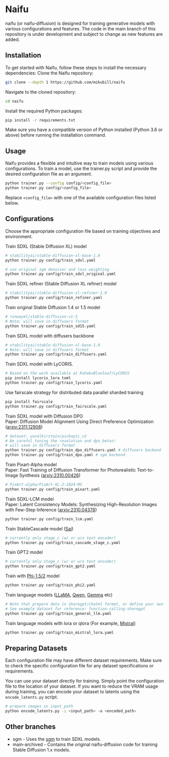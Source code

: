 # Naifu

naifu (or naifu-diffusion) is designed for training generative models with various configurations and features. The code in the main branch of this repository is under development and subject to change as new features are added.

## Installation

To get started with Naifu, follow these steps to install the necessary dependencies:
Clone the Naifu repository:
```bash
git clone --depth 1 https://github.com/mikubill/naifu
```

Navigate to the cloned repository:
```bash
cd naifu
```

Install the required Python packages:
```bash
pip install -r requirements.txt
```

Make sure you have a compatible version of Python installed (Python 3.6 or above) before running the installation command.

## Usage

Naifu provides a flexible and intuitive way to train models using various configurations. To train a model, use the trainer.py script and provide the desired configuration file as an argument.

```bash
python trainer.py --config config/<config_file>
python trainer.py config/<config_file>
```

Replace `<config_file>` with one of the available configuration files listed below.

## Configurations

Choose the appropriate configuration file based on training objectives and environment.

Train SDXL (Stable Diffusion XL) model
```bash
# stabilityai/stable-diffusion-xl-base-1.0
python trainer.py config/train_sdxl.yaml

# use original sgm denoiser and loss weighting
python trainer.py config/train_sdxl_original.yaml
```

Train SDXL refiner (Stable Diffusion XL refiner) model
```bash
# stabilityai/stable-diffusion-xl-refiner-1.0
python trainer.py config/train_refiner.yaml
```

Train original Stable Diffusion 1.4 or 1.5 model
```bash
# runwayml/stable-diffusion-v1-5
# Note: will save in diffusers format
python trainer.py config/train_sd15.yaml
```

Train SDXL model with diffusers backbone
```bash
# stabilityai/stable-diffusion-xl-base-1.0
# Note: will save in diffusers format
python trainer.py config/train_diffusers.yaml
```

Train SDXL model with LyCORIS.
```bash
# Based on the work available at KohakuBlueleaf/LyCORIS
pip install lycoris_lora toml
python trainer.py config/train_lycoris.yaml
```

Use fairscale strategy for distributed data parallel sharded training
```bash
pip install fairscale
python trainer.py config/train_fairscale.yaml
```

Train SDXL model with Diffusion DPO  
Paper: Diffusion Model Alignment Using Direct Preference Optimization ([arxiv:2311.12908](https://arxiv.org/abs/2311.12908))
```bash
# dataset: yuvalkirstain/pickapic_v2
# Be careful tuning the resolution and dpo_betas!
# will save in diffusers format
python trainer.py config/train_dpo_diffusers.yaml # diffusers backend
python trainer.py config/train_dpo.yaml # sgm backend
```

Train Pixart-Alpha model  
Paper: Fast Training of Diffusion Transformer for Photorealistic Text-to-Image Synthesis ([arxiv:2310.00426](https://arxiv.org/abs/2310.00426))
```bash
# PixArt-alpha/PixArt-XL-2-1024-MS
python trainer.py config/train_pixart.yaml
```

Train SDXL-LCM model  
Paper: Latent Consistency Models: Synthesizing High-Resolution Images with Few-Step Inference ([arxiv:2310.04378](https://arxiv.org/abs/2310.04378))
```bash
python trainer.py config/train_lcm.yaml
```

Train StableCascade model ([Sai](https://github.com/Stability-AI/StableCascade/))
```bash
# currently only stage_c (w/ or w/o text encoder)
python trainer.py config/train_cascade_stage_c.yaml
```

Train GPT2 model
```bash
# currently only stage_c (w/ or w/o text encoder)
python trainer.py config/train_gpt2.yaml
```

Train with [Phi-1.5/2](https://huggingface.co/microsoft) model
```bash
python trainer.py config/train_phi2.yaml
```

Train language models ([LLaMA](https://github.com/facebookresearch/llama), [Qwen](https://huggingface.co/Qwen), [Gemma](https://huggingface.co/google) etc)
```bash
# Note that prepare data in sharegpt/chatml format, or define your own dataset in data/text_dataset.py
# See example dataset for reference: function-calling-sharegpt
python trainer.py config/train_general_llm.yaml
```

Train language models with lora or qlora (For example, [Mistral](https://huggingface.co/mistralai))
```bash
python trainer.py config/train_mistral_lora.yaml
```

## Preparing Datasets

Each configuration file may have different dataset requirements. Make sure to check the specific configuration file for any dataset specifications or requirements.

You can use your dataset directly for training. Simply point the configuration file to the location of your dataset. If you want to reduce the VRAM usage during training, you can encode your dataset to latents using the `encode_latents.py` script.

```bash
# prepare images in input_path
python encode_latents.py -i <input_path> -o <encoded_path>
```

## Other branches

* sgm - Uses the [sgm](https://github.com/Stability-AI/generative-models) to train SDXL models. 
* main-archived - Contains the original naifu-diffusion code for training Stable Diffusion 1.x models.
